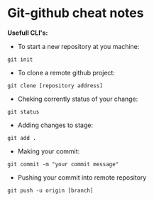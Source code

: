 # Git-github cheat notes

**Usefull CLI's:**

- To start a new repository at you machine:

`git init`

- To clone a remote github project:

`git clone [repository address]`

- Cheking corrently status of your change:

`git status`

- Adding changes to stage:

`git add .`

- Making your commit:

`git commit -m "your commit message"`

- Pushing your commit into remote repository

`git push -u origin [branch]`
